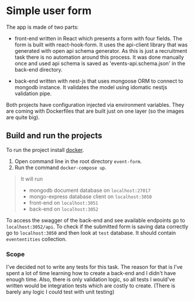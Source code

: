 # Simple user form

The app is made of two parts:

- front-end written in React which presents a form with four fields. The form is built with react-hook-form. It uses the api-client library that was generated with open api schema generator.
  As this is just a recruitment task there is no automation around this process. It was done manually once and used api schema is saved as 'events-api.schema.json' in the back-end directory.

- back-end written with nest-js that uses mongoose ORM to connect to mongodb instance. It validates the model using idomatic nestjs validation pipe.

Both projects have configuration injected via environment variables. They are coming with Dockerfiles that are built just on one layer (so the images are quite big).

## Build and run the projects

To run the project install [docker](link-to-docker).

1. Open command line in the root directory `event-form`.
2. Run the command `docker-compose up`.

> It will run
>
> - mongodb document database on `localhost:27017`
> - mongo-express database client on `localhost:3050`
> - front-end on `localhost:3051`
> - back-end on `localhost:3052`

To access the swagger of the back-end and see available endpoints go to `localhost:3052/api`.
To check if the submitted form is saving data correctly go to `localhost:3050` and then look at `test` database. It should contain `evententities` collection.

### Scope

I've decided not to write any tests for this task.
The reason for that is I've spent a lot of time learning how to create a back-end and I didn't have enough time.
Also, there is only validation logic, so all tests I would've written would be integration tests which are costly to create. (There is barely any logic I could test with unit testing)
